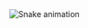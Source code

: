 <img src="https://portfolio-general.s3.eu-north-1.amazonaws.com/github-contribution-grid-snake-dark.svg" alt="Snake animation" />
